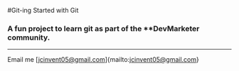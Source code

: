 #Git-ing Started with Git

### A fun project to learn git as part of the **DevMarketer community.

---
Email me [jcinvent05@gmail.com]{mailto:jcinvent05@gmail.com}